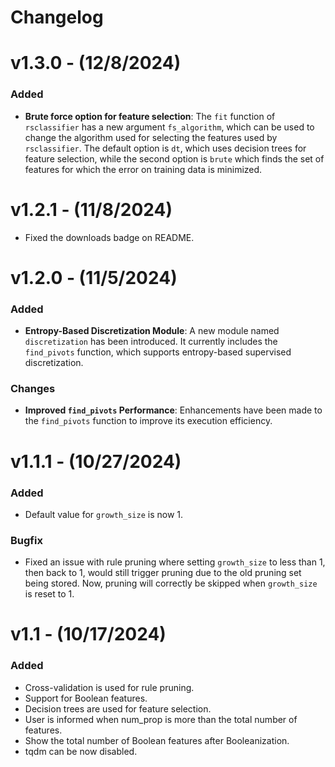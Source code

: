 # Changelog

# v1.3.0 - (12/8/2024)
### Added
- **Brute force option for feature selection**: The `fit` function of `rsclassifier` has a new argument `fs_algorithm`, which can be used to change the algorithm used for selecting the features used by `rsclassifier`. The default option is `dt`, which uses decision trees for feature selection, while the second option is `brute` which finds the set of features for which the error on training data is minimized.

# v1.2.1 - (11/8/2024)
- Fixed the downloads badge on README.

# v1.2.0 - (11/5/2024)
### Added
- **Entropy-Based Discretization Module**: A new module named `discretization` has been introduced. It currently includes the `find_pivots` function, which supports entropy-based supervised discretization.

### Changes
- **Improved `find_pivots` Performance**: Enhancements have been made to the `find_pivots` function to improve its execution efficiency.

# v1.1.1 - (10/27/2024)
### Added
- Default value for `growth_size` is now 1.

### Bugfix
- Fixed an issue with rule pruning where setting `growth_size` to less than 1, then back to 1, would still trigger pruning due to the old pruning set being stored. Now, pruning will correctly be skipped when `growth_size` is reset to 1.

# v1.1 - (10/17/2024)
### Added
- Cross-validation is used for rule pruning.
- Support for Boolean features.
- Decision trees are used for feature selection.
- User is informed when num_prop is more than the total number of features.
- Show the total number of Boolean features after Booleanization.
- tqdm can be now disabled.
